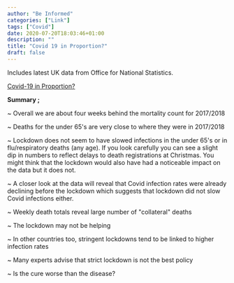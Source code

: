 ```yaml
---
author: "Be Informed"
categories: ["Link"]
tags: ["Covid"]
date: 2020-07-20T18:03:46+01:00
description: ""
title: "Covid 19 in Proportion?"
draft: false 
---
```


Includes latest UK data from Office for National Statistics.

[Covid-19 in Proportion?](http://inproportion2.talkigy.com/)  

**Summary ;**

~    Overall we are about four weeks behind the mortality count for 2017/2018

 ~   Deaths for the under 65's are very close to where they were in 2017/2018

 ~   Lockdown does not seem to have slowed infections in the under 65's or in flu/respiratory deaths (any age). If you look carefully you can see a slight dip in numbers to reflect delays to death registrations at Christmas. You might think that the lockdown would also have had a noticeable impact on the data but it does not.

 ~   A closer look at the data will reveal that Covid infection rates were already declining before the lockdown which suggests that lockdown did not slow Covid infections either.

~   Weekly death totals reveal large number of "collateral" deaths

~ The lockdown may not be helping

~ In other countries too, stringent lockdowns tend to be linked to higher infection rates

~  Many experts advise that strict lockdown is not the best policy

~ Is the cure worse than the disease?